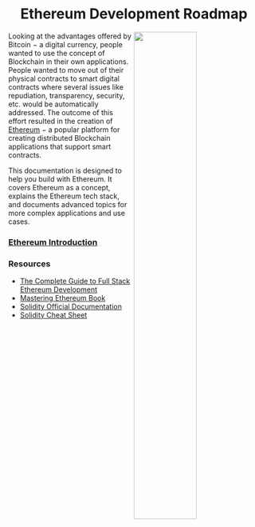 <h1 align="center">Ethereum Development Roadmap</h1>

<img src="https://t3.ftcdn.net/jpg/02/98/99/46/360_F_298994615_UY77SKCTlC9VxGvs6KzBd6RiKLPWRVAm.jpg" align="right" width="50%">

Looking at the advantages offered by Bitcoin − a digital currency, people wanted to use the concept of Blockchain in their own applications. People wanted to move out of their physical contracts to smart digital contracts where several issues like repudiation, transparency, security, etc. would be automatically addressed. The outcome of this effort resulted in the creation of [Ethereum](https://ethereum.org/en/) − a popular platform for creating distributed Blockchain applications that support smart contracts.

This documentation is designed to help you build with Ethereum. It covers Ethereum as a concept, explains the Ethereum tech stack, and documents advanced topics for more complex applications and use cases.

### [Ethereum Introduction](https://www.youtube.com/watch?v=-_Qs0XdPpw8)




### Resources
- [The Complete Guide to Full Stack Ethereum Development](https://dev.to/dabit3/the-complete-guide-to-full-stack-ethereum-development-3j13)
- [Mastering Ethereum Book](https://github.com/ethereumbook/ethereumbook)
- [Solidity Official Documentation](https://docs.soliditylang.org/en/v0.8.6/index.html)
- [Solidity Cheat Sheet](https://docs.soliditylang.org/en/v0.8.6/cheatsheet.html?highlight=Global+Variables#global-variables)
